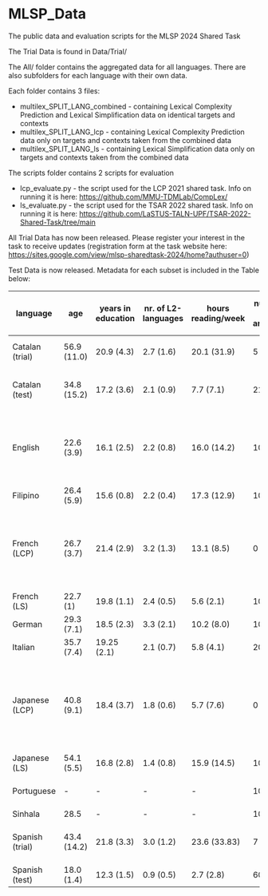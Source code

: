 # MLSP_Data

The public data and evaluation scripts for the MLSP 2024 Shared Task

The Trial Data is found in Data/Trial/

The All/ folder contains the aggregated data for all languages. There are also subfolders for each language with their own data.

Each folder contains 3 files:
 - multilex_SPLIT_LANG_combined - containing Lexical Complexity Prediction and Lexical Simplification data on identical targets and contexts
 - multilex_SPLIT_LANG_lcp - containing Lexical Complexity Prediction data only on targets and contexts taken from the combined data
 - multilex_SPLIT_LANG_ls - containing Lexical Simplification data only on targets and contexts taken from the combined data

The scripts folder contains 2 scripts for evaluation
 - lcp_evaluate.py - the script used for the LCP 2021 shared task. Info on running it is here: https://github.com/MMU-TDMLab/CompLex/
 - ls_evaluate.py - the script used for the TSAR 2022 shared task. Info on running it is here: https://github.com/LaSTUS-TALN-UPF/TSAR-2022-Shared-Task/tree/main

All Trial Data has now been released. Please register your interest in the task to receive updates (registration form at the task website here: https://sites.google.com/view/mlsp-sharedtask-2024/home?authuser=0)

Test Data is now released. Metadata for each subset is included in the Table below:


 language       | age         | years in education  | nr. of L2-languages | hours reading/week | number of native annotators | number of non-native annotators | L1-languages
 ---            | ---         | ---                 |---                  | ---                | ---                         | ---                             | ---
Catalan (trial) | 56.9 (11.0) | 20.9 (4.3)          | 2.7 (1.6)           | 20.1 (31.9)        | 5                           | 5                               | Catalan (5), Spanish (4), German (1) 
Catalan (test)  | 34.8 (15.2) | 17.2 (3.6)          | 2.1 (0.9)           | 7.7 (7.1)          | 21                          | 53                              | Spanish (56), Basque (1), English (1), German (1) | 
English         | 22.6 (3.9)  | 16.1 (2.5)          | 2.2 (0.8)           | 16.0 (14.2)        | 10                          | 11                              | English (10), Chinese (3), Urdu (3), Persian (2), Assamese(1), Italian(1), Kurdish (1)
Filipino        | 26.4 (5.9)  | 15.6 (0.8)          | 2.2 (0.4)           | 17.3 (12.9)        | 10                          | 0                               | Filipino (10)
French (LCP)    | 26.7 (3.7)  | 21.4 (2.9)          | 3.2 (1.3)           | 13.1 (8.5)         | 0                           | 10                              | Arabic (2), Mandarin (2), German (1), Hindi (1), Italian (1), Japanese (1), Spanish (1), Turkish (1)
French (LS)     | 22.7 (1)    | 19.8 (1.1)          | 2.4 (0.5)           | 5.6 (2.1)          | 10                          | 0                               | French (10)
German          | 29.3 (7.1)  | 18.5 (2.3)          | 3.3 (2.1)           | 10.2 (8.0)         | 10                          | 0                               | German (10)
Italian         | 35.7 (7.4)  | 19.25 (2.1)         | 2.1 (0.7)           | 5.8 (4.1)          | 20                          | 0                               | Italian (20)
Japanese (LCP)  | 40.8 (9.1)  | 18.4 (3.7)          | 1.8 (0.6)           | 5.7 (7.6)          | 0                           | 10                              | English (5), Portuguese & English (1), French (1), French & English (1), Basque & Spanish (1), Swedish (1)
Japanese (LS)   | 54.1 (5.5)  | 16.8 (2.8)          | 1.4 (0.8)           | 15.9 (14.5)        | 10                          | 0                               | Japanese (10)
Portuguese      | -           | -                   | -                   | -                  | 10                          | 0                               | Brazilian Portuguese (10)
Sinhala         | 28.5        | -                   | -                   | -                  | 10                          | -                               | Sinhala (10)
Spanish (trial) | 43.4 (14.2) | 21.8 (3.3)          | 3.0 (1.2)           | 23.6 (33.83)       | 7                           | 3                               | Spanish (7), Polish (1), Italian (1), German (1) 
Spanish (test)  | 18.0 (1.4) | 12.3 (1.5)           | 0.9 (0.5)           | 2.7 (2.8)          | 60                          | 0                               | Spanish (60)

